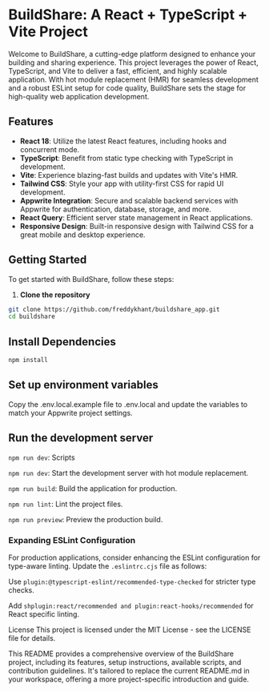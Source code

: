 # BuildShare: A React + TypeScript + Vite Project

Welcome to BuildShare, a cutting-edge platform designed to enhance your building and sharing experience. This project leverages the power of React, TypeScript, and Vite to deliver a fast, efficient, and highly scalable application. With hot module replacement (HMR) for seamless development and a robust ESLint setup for code quality, BuildShare sets the stage for high-quality web application development.

## Features

- **React 18**: Utilize the latest React features, including hooks and concurrent mode.
- **TypeScript**: Benefit from static type checking with TypeScript in development.
- **Vite**: Experience blazing-fast builds and updates with Vite's HMR.
- **Tailwind CSS**: Style your app with utility-first CSS for rapid UI development.
- **Appwrite Integration**: Secure and scalable backend services with Appwrite for authentication, database, storage, and more.
- **React Query**: Efficient server state management in React applications.
- **Responsive Design**: Built-in responsive design with Tailwind CSS for a great mobile and desktop experience.

## Getting Started

To get started with BuildShare, follow these steps:

1. **Clone the repository**

```sh
git clone https://github.com/freddykhant/buildshare_app.git
cd buildshare
```

## Install Dependencies

```sh
npm install
```

## Set up environment variables

Copy the .env.local.example file to .env.local and update the variables to match your Appwrite project settings.

## Run the development server

`npm run dev`: Scripts

`npm run dev`: Start the development server with hot module replacement.

`npm run build`: Build the application for production.

`npm run lint`: Lint the project files.

`npm run preview`: Preview the production build.

### Expanding ESLint Configuration

For production applications, consider enhancing the ESLint configuration for type-aware linting. Update the `.eslintrc.cjs` file as follows:

Use `plugin:@typescript-eslint/recommended-type-checked` for stricter type checks.

Add `shplugin:react/recommended and plugin:react-hooks/recommended` for React specific linting.

License
This project is licensed under the MIT License - see the LICENSE file for details.

This README provides a comprehensive overview of the BuildShare project, including its features, setup instructions, available scripts, and contribution guidelines. It's tailored to replace the current README.md in your workspace, offering a more project-specific introduction and guide.
